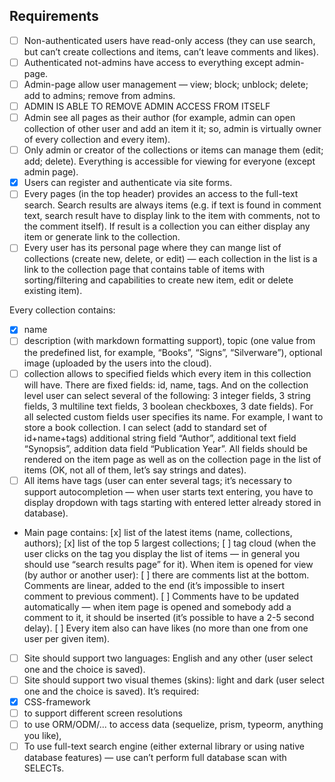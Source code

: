 ## Requirements

- [ ] Non-authenticated users have read-only access (they can use search, but can’t create collections and items, can’t leave comments and likes).
- [ ] Authenticated not-admins have access to everything except admin-page.
- [ ] Admin-page allow user management — view; block; unblock; delete; add to admins; remove from admins.
- [ ] ADMIN IS ABLE TO REMOVE ADMIN ACCESS FROM ITSELF
- [ ] Admin see all pages as their author (for example, admin can open collection of other user and add an item it it; so, admin is virtually owner of every collection and every item).
- [ ] Only admin or creator of the collections or items can manage them (edit; add; delete). Everything is accessible for viewing for everyone (except admin page).
- [x] Users can register and authenticate via site forms.
- [ ] Every pages (in the top header) provides an access to the full-text search. Search results are always items (e.g. if text is found in comment text, search result have to display link to the item with comments, not to the comment itself). If result is a collection you can either display any item or generate link to the collection.
- [ ] Every user has its personal page where they can mange list of collections (create new, delete, or edit) — each collection in the list is a link to the collection page that contains table of items with sorting/filtering and capabilities to create new item, edit or delete existing item).

Every collection contains:
- [x] name
- [ ] description (with markdown formatting support), topic (one value from the predefined list, for example, “Books”, “Signs”, “Silverware”), optional image (uploaded by the users into the cloud).
- [ ] collection allows to specified fields which every item in this collection will have. There are fixed fields: id, name, tags. And on the collection level user can select several of the following: 3 integer fields, 3 string fields, 3 multiline text fields, 3 boolean checkboxes, 3 date fields). For all selected custom fields user specifies its name. For example, I want to store a book collection. I can select (add to standard set of id+name+tags) additional string field “Author”, additional text field “Synopsis”, addition data field “Publication Year”. All fields should be rendered on the item page as well as on the collection page in the list of items (OK, not all of them, let’s say strings and dates).
- [ ] All items have tags (user can enter several tags; it’s necessary to support autocompletion — when user starts text entering, you have to display dropdown with tags starting with entered letter already stored in database).
- Main page contains:
  [x] list of the latest items (name, collections, authors);
  [x] list of the top 5 largest collections;
  [ ] tag cloud (when the user clicks on the tag you display the list of items — in general you should use “search results page” for it).
    When item is opened for view (by author or another user):
    [ ] there are comments list at the bottom. Comments are linear, added to the end (it’s impossible to insert comment to previous comment). 
    [ ] Comments have to be updated automatically — when item page is opened and somebody add a comment to it, it should be inserted (it’s possible to have a 2-5 second delay).
  [ ]  Every item also can have likes (no more than one from one user per given item).
- [ ] Site should support two languages: English and any other (user select one and the choice is saved). 
- [ ] Site should support two visual themes (skins): light and dark (user select one and the choice is saved).
  It’s required:
- [x] CSS-framework 
- [ ] to support different screen resolutions
- [ ] to use ORM/ODM/... to access data (sequelize, prism, typeorm, anything you like),
- [ ] To use full-text search engine (either external library or using native database features) — use can’t perform full database scan with SELECTs.
